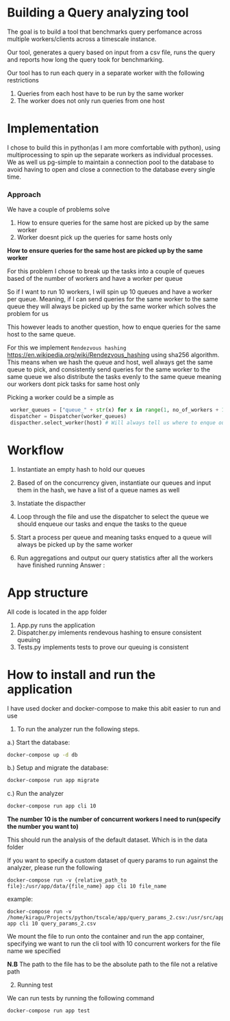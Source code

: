 # Building a Query analyzing tool

The goal is to build a tool that benchmarks query perfomance across multiple workers/clients across a timescale instance.

Our tool, generates a query based on input from a csv file, runs the query and reports how long the query took for benchmarking.

Our tool has to run each query in a separate worker with the following restrictions
1. Queries from each host have to be run by the same worker
2. The worker does not only run queries from one host



# Implementation
I chose to build this in python(as I am more comfortable with python), using multiprocessing to spin up the separate workers as individual processes. We as well us pg-simple to maintain a connection pool to the database to avoid having to open and close a connection to the database every single time.




### Approach
We have a couple of problems solve
1. How to ensure queries for the same host are picked up by the same worker
2. Worker doesnt pick up the queries for same hosts only

**How to ensure queries for the same host are picked up by the same worker**

For this problem I chose to break up the tasks into a couple of queues based of the number of workers and have a worker per queue

So if I want to run 10 workers, I will spin up 10 queues and have a worker per  queue. Meaning, if I can send queries for the same worker to the same queue they will always be picked up by the same worker which solves the problem for us

This however leads to another question, how to enque queries for the same host to the same queue.

For this we implement `Rendezvous hashing` https://en.wikipedia.org/wiki/Rendezvous_hashing using sha256 algorithm. This means when we hash the queue and host, well always get the same queue to pick, and consistently send queries for the same worker to the same queue we also distribute the tasks evenly to the same queue meaning our workers dont pick tasks for same host only

Picking a worker could be a simple as
```python
 worker_queues = ["queue_" + str(x) for x in range(1, no_of_workers + 1)]
 dispatcher = Dispatcher(worker_queues)
 dispacther.select_worker(host) # Will always tell us where to enque our tasks such that they are picked up by the same worker
 ```



# Workflow
1. Instantiate an empty hash to hold our queues
2. Based of on the concurrency given, instantiate our queues and input them in the hash, we have a list of a queue names as well
3. Instatiate the dispacther

4. Loop through the file and use the dispatcher to select the queue we should enqueue our tasks and enque the tasks to the queue

5. Start a process per queue and meaning tasks enqued to a queue will always be picked up by the same worker
6. Run aggregations and output our query statistics after all the workers have finished running
Answer :


# App structure
All code is located in the app folder
1. App.py runs the application
2. Dispatcher.py imlements rendevous hashing to ensure consistent queuing
3. Tests.py implements tests to prove our queuing is consistent



# How to install and run the application

I have used docker and docker-compose to make this abit easier to run and use

1. To run the analyzer run the following steps.

a.) Start the database:
```bash
docker-compose up -d db
```

b.) Setup and migrate the database:

```bash
docker-compose run app migrate
```
c.) Run the analyzer

```bash
docker-compose run app cli 10
```
**The number 10 is the number of concurrent workers I need to run(specify the number you want to)**

This should run the analysis of the default dataset. Which is in the data folder


If you want to specify a custom dataset of query params to run against the analyzer, please run the following

```
docker-compose run -v {relative_path_to file}:/usr/app/data/{file_name} app cli 10 file_name
```

example:
```
docker-compose run -v /home/kiragu/Projects/python/tscale/app/query_params_2.csv:/usr/src/app/data/query_params_2.csv app cli 10 query_params_2.csv

```

We mount the file to run onto the container and run the app container, specifying we want to run the cli tool with 10 concurrent workers for the file name we specified

**N.B** The path to the file has to be the absolute path to the file not a relative path

2. Running test

We can run tests by running the following command

```bash
docker-compose run app test
```